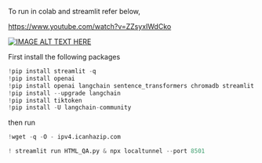 To run in colab and streamlit refer below,

https://www.youtube.com/watch?v=ZZsyxIWdCko

[![IMAGE ALT TEXT HERE](http://img.youtube.com/vi/ZZsyxIWdCko/0.jpg)](http://www.youtube.com/watch?v=ZZsyxIWdCko)

First install the following packages

```python
!pip install streamlit -q
!pip install openai
!pip install openai langchain sentence_transformers chromadb streamlit
!pip install --upgrade langchain
!pip install tiktoken
!pip install -U langchain-community
```

then run 

```python
!wget -q -O - ipv4.icanhazip.com
```



```python
! streamlit run HTML_QA.py & npx localtunnel --port 8501
```

